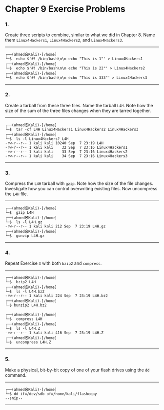 <!---
  Name          : Chapter_9.md
  Project       : Linux Basics for Hackers 1e
  Description   : Solutions to chapter 9 exercise problems
--->


# Chapter 9 Exercise Problems

### 1.
Create three scripts to combine, similar to what we did in Chapter 8. Name them `Linux4Hackers1`, `Linux4Hackers2`, and `Linux4Hackers3`.

---

````shell
┌──(ahmed㉿Kali)-[/home]
└─$  echo $'#! /bin/bash\n\n echo "This is 1"' > Linux4Hackers1
┌──(ahmed㉿Kali)-[/home]
└─$  echo $'#! /bin/bash\n\n echo "This is 22"' > Linux4Hackers2
┌──(ahmed㉿Kali)-[/home]
└─$  echo $'#! /bin/bash\n\n echo "This is 333"' > Linux4Hackers3
````

---


### 2.
Create a tarball from these three files. Name the tarball `L4H`. Note how the size of the sum of the three files changes when they are tarred together.

---

````shell
┌──(ahmed㉿Kali)-[/home]
└─$  tar -cf L4H Linux4Hackers1 Linux4Hackers2 Linux4Hackers3
┌──(ahmed㉿Kali)-[/home]
└─$  ls -l Linux4Hackers? L4H
-rw-r--r-- 1 kali kali 10240 Sep  7 23:19 L4H
-rw-r--r-- 1 kali kali    32 Sep  7 23:16 Linux4Hackers1
-rw-r--r-- 1 kali kali    33 Sep  7 23:16 Linux4Hackers2
-rw-r--r-- 1 kali kali    34 Sep  7 23:16 Linux4Hackers3
````

---


### 3.
Compress the `L4H` tarball with `gzip`. Note how the size of the file changes. Investigate how you can control overwriting existing files. Now uncompress the `L4H` file.

---

````shell
┌──(ahmed㉿Kali)-[/home]
└─$  gzip L4H
┌──(ahmed㉿Kali)-[/home]
└─$  ls -l L4H.gz
-rw-r--r-- 1 kali kali 212 Sep  7 23:19 L4H.gz
┌──(ahmed㉿Kali)-[/home]
└─$  gunzip L4H.gz
````

---


### 4.
Repeat Exercise `3` with both `bzip2` and `compress`.

---

````shell
┌──(ahmed㉿Kali)-[/home]
└─$  bzip2 L4H
┌──(ahmed㉿Kali)-[/home]
└─$  ls -l L4H.bz2
-rw-r--r-- 1 kali kali 224 Sep  7 23:19 L4H.bz2
┌──(ahmed㉿Kali)-[/home]
└─$ bunzip2 L4H.bz2
````

````shell
┌──(ahmed㉿Kali)-[/home]
└─$  compress L4H
┌──(ahmed㉿Kali)-[/home]
└─$  ls -l L4H.Z
-rw-r--r-- 1 kali kali 416 Sep  7 23:19 L4H.Z
┌──(ahmed㉿Kali)-[/home]
└─$  uncompress L4H.Z
````

---


### 5.
Make a physical, bit-by-bit copy of one of your flash drives using the `dd` command.

---

````shell
┌──(ahmed㉿Kali)-[/home]
└─$ dd if=/dev/sdb of=/home/kali/flashcopy
--snip--
````

---
